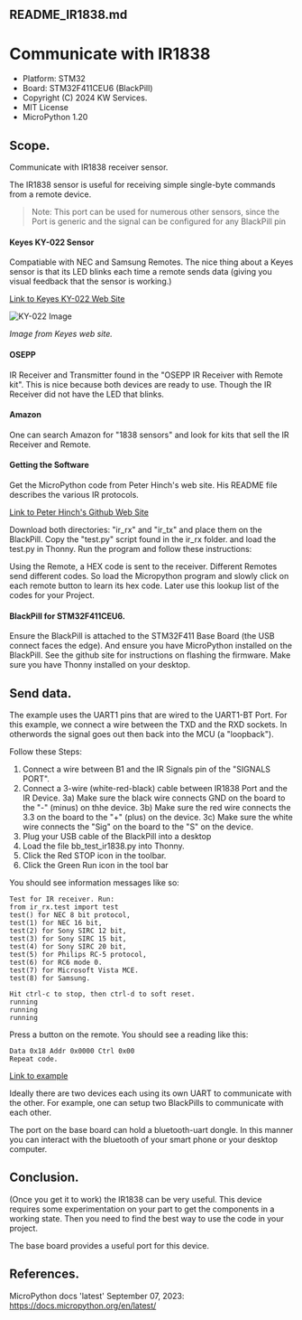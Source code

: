 ## README_IR1838.md
# Communicate with IR1838

* Platform: STM32
* Board: STM32F411CEU6 (BlackPill)
* Copyright (C) 2024 KW Services.
* MIT License
* MicroPython 1.20

## Scope.
Communicate with IR1838 receiver sensor.  

The IR1838 sensor is useful for receiving simple single-byte commands from a remote device.

>Note:  This port can be used for numerous other sensors, since the Port is generic and
 the signal can be configured for any BlackPill pin

#### Keyes KY-022 Sensor
Compatiable with NEC and Samsung Remotes. 
The nice thing about a Keyes sensor is that its LED blinks each time a remote sends data
(giving you visual feedback that the sensor is working.)

[Link to Keyes KY-022 Web Site](https://arduinomodules.info/ky-022-infrared-receiver-module/)

![KY-022 Image](https://arduinomodules.info/wp-content/uploads/KY-022_infrared_receiver_module-240x240.jpg)

<i>Image from Keyes web site.</i>

#### OSEPP
IR Receiver and Transmitter found in the "OSEPP IR Receiver with Remote kit".
This is nice because both devices are ready to use.  Though the IR Receiver did not have the LED that blinks.

#### Amazon
One can search Amazon for "1838 sensors" and look for kits that sell the IR Receiver and Remote.

#### Getting the Software

Get the MicroPython code from Peter Hinch's web site. His README file describes the various
IR protocols.

[Link to Peter Hinch's Github Web Site](https://github.com/peterhinch/micropython_ir)

Download both directories: "ir_rx" and "ir_tx" and place them on the BlackPill. Copy the "test.py" 
script found in the ir_rx folder. and load the test.py in Thonny.  Run the program and follow 
these instructions:

Using the Remote, a HEX code is sent to the receiver. Different Remotes send different codes.
So load the Micropython program and slowly click on each remote button to learn its hex code.
Later use this lookup list of the codes for your Project.

#### BlackPill for STM32F411CEU6.

Ensure the BlackPill is attached to the STM32F411 Base Board (the USB connect faces the edge).
And ensure you have MicroPython installed on the BlackPill.  See the github site for instructions
on flashing the firmware.  Make sure you have Thonny installed on your desktop.

## Send data.

The example uses the UART1 pins that are wired to the UART1-BT Port.
For this example, we connect a wire between the TXD and the RXD sockets.
In otherwords the signal goes out then back into the MCU (a "loopback").

Follow these Steps:
1) Connect a wire between B1 and the IR Signals pin of the "SIGNALS PORT".
2) Connect a 3-wire (white-red-black) cable between IR1838 Port and the IR Device. 
3a) Make sure the black wire connects GND on the board to the "-" (minus) on thhe device.
3b) Make sure the red wire connects the 3.3 on the board to the "+" (plus) on the device.
3c) Make sure the white wire connects  the "Sig" on the board to the "S" on the device.
4) Plug your USB cable of the BlackPill into a desktop
5) Load the file bb_test_ir1838.py into Thonny.
6) Click the Red STOP icon in the toolbar.
7) Click the Green Run icon in the tool bar

You should see information messages like so:

```
Test for IR receiver. Run:
from ir_rx.test import test
test() for NEC 8 bit protocol,
test(1) for NEC 16 bit,
test(2) for Sony SIRC 12 bit,
test(3) for Sony SIRC 15 bit,
test(4) for Sony SIRC 20 bit,
test(5) for Philips RC-5 protocol,
test(6) for RC6 mode 0.
test(7) for Microsoft Vista MCE.
test(8) for Samsung.

Hit ctrl-c to stop, then ctrl-d to soft reset.
running
running
running
```

Press a button on the remote.  You should see a reading like this:

```
Data 0x18 Addr 0x0000 Ctrl 0x00
Repeat code.
```


[Link to example](./bb_test_ir1838.py)

Ideally there are two devices each using its own UART to communicate with the other.
For example, one can setup two BlackPills to communicate with each other.

The port on the base board can hold a bluetooth-uart dongle.  In this manner you can interact
with the bluetooth of your smart phone or your desktop computer.

## Conclusion.

(Once you get it to work) the IR1838 can be very useful.  This device requires some
experimentation on your part to get the components in a working state.  Then you need to 
find the best way to use the code in your project.

The base board provides a useful port for this device.

## References.

MicroPython docs 'latest' September 07, 2023: https://docs.micropython.org/en/latest/